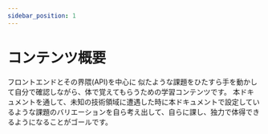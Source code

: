 ```yaml
---
sidebar_position: 1
---
```


# コンテンツ概要

フロントエンドとその界隈(API)を中心に
似たような課題をひたすら手を動かして自分で確認しながら、体で覚えてもらうための学習コンテンツです。
本ドキュメントを通して、未知の技術領域に遭遇した時に本ドキュメントで設定しているような課題のバリエーションを自ら考え出して、自らに課し、独力で体得できるようになることがゴールです。
